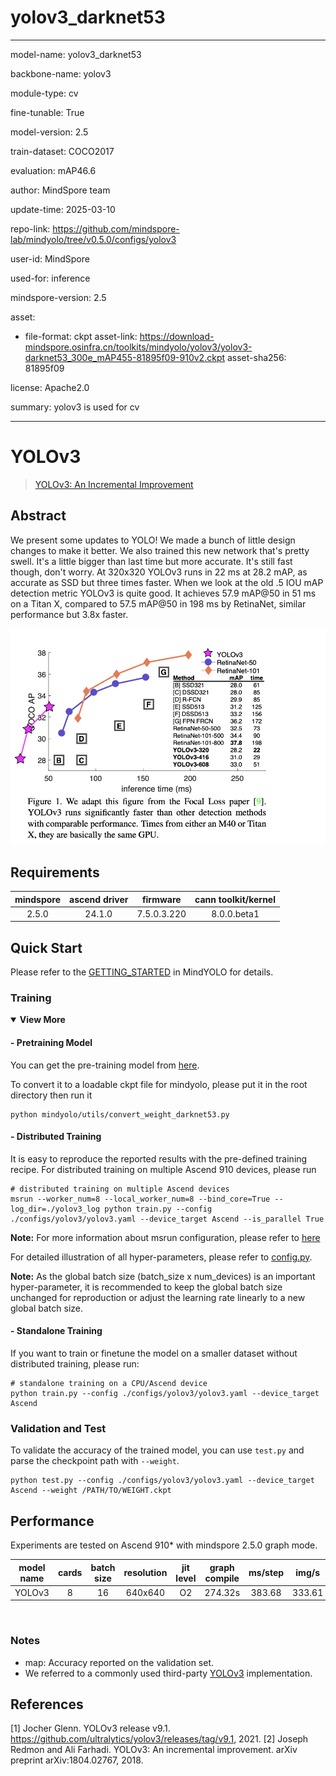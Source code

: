 # yolov3_darknet53

---

model-name: yolov3_darknet53

backbone-name: yolov3

module-type: cv

fine-tunable: True

model-version: 2.5

train-dataset: COCO2017

evaluation: mAP46.6

author: MindSpore team

update-time: 2025-03-10

repo-link: <https://github.com/mindspore-lab/mindyolo/tree/v0.5.0/configs/yolov3>

user-id: MindSpore

used-for: inference

mindspore-version: 2.5

asset:

- file-format: ckpt
  asset-link: <https://download-mindspore.osinfra.cn/toolkits/mindyolo/yolov3/yolov3-darknet53_300e_mAP455-81895f09-910v2.ckpt>
  asset-sha256: 81895f09

license: Apache2.0

summary: yolov3 is used for cv

---

# YOLOv3

> [YOLOv3: An Incremental Improvement](https://arxiv.org/pdf/1804.02767.pdf)

## Abstract

We present some updates to YOLO! We made a bunch of little design changes to make it better. We also trained this new network that's pretty swell. It's a little bigger than last time but more accurate. It's still fast though, don't worry. At 320x320 YOLOv3 runs in 22 ms at 28.2 mAP, as accurate as SSD but three times faster. When we look at the old .5 IOU mAP detection metric YOLOv3 is quite good. It achieves 57.9 mAP@50 in 51 ms on a Titan X, compared to 57.5 mAP@50 in 198 ms by RetinaNet, similar performance but 3.8x faster.

<div align=center>
<img src="https://raw.githubusercontent.com/zhanghuiyao/pics/main/mindyolo202304071143644.png"/>
</div>

## Requirements

| mindspore | ascend driver |  firmware   | cann toolkit/kernel |
| :-------: | :-----------: | :---------: | :-----------------: |
|   2.5.0   |    24.1.0     | 7.5.0.3.220 |     8.0.0.beta1     |

## Quick Start

Please refer to the [GETTING_STARTED](https://github.com/mindspore-lab/mindyolo/blob/master/GETTING_STARTED.md) in MindYOLO for details.

### Training

<details open markdown>
<summary><b>View More</b></summary>

#### - Pretraining Model

You can get the pre-training model from [here](https://pjreddie.com/media/files/darknet53.conv.74).

To convert it to a loadable ckpt file for mindyolo, please put it in the root directory then run it

```shell
python mindyolo/utils/convert_weight_darknet53.py
```

#### - Distributed Training

It is easy to reproduce the reported results with the pre-defined training recipe. For distributed training on multiple Ascend 910 devices, please run

```shell
# distributed training on multiple Ascend devices
msrun --worker_num=8 --local_worker_num=8 --bind_core=True --log_dir=./yolov3_log python train.py --config ./configs/yolov3/yolov3.yaml --device_target Ascend --is_parallel True
```

**Note:** For more information about msrun configuration, please refer to [here](https://www.mindspore.cn/docs/zh-CN/r2.5.0/model_train/parallel/msrun_launcher.html)

For detailed illustration of all hyper-parameters, please refer to [config.py](https://github.com/mindspore-lab/mindyolo/blob/master/mindyolo/utils/config.py).

**Note:** As the global batch size (batch_size x num_devices) is an important hyper-parameter, it is recommended to keep the global batch size unchanged for reproduction or adjust the learning rate linearly to a new global batch size.

#### - Standalone Training

If you want to train or finetune the model on a smaller dataset without distributed training, please run:

```shell
# standalone training on a CPU/Ascend device
python train.py --config ./configs/yolov3/yolov3.yaml --device_target Ascend
```

  </details>

### Validation and Test

To validate the accuracy of the trained model, you can use `test.py` and parse the checkpoint path with `--weight`.

```shell
python test.py --config ./configs/yolov3/yolov3.yaml --device_target Ascend --weight /PATH/TO/WEIGHT.ckpt
```

## Performance

Experiments are tested on Ascend 910\* with mindspore 2.5.0 graph mode.

| model name | cards | batch size | resolution | jit level | graph compile | ms/step | img/s  |  map  |        recipe         |                                                           weight                                                           |
| :--------: | :---: | :--------: | :--------: | :-------: | :-----------: | :-----: | :----: | :---: | :-------------------: | :------------------------------------------------------------------------------------------------------------------------: |
|   YOLOv3   |   8   |     16     |  640x640   |    O2     |    274.32s    | 383.68  | 333.61 | 46.6% | [yaml](./yolov3.yaml) | [weights](https://download-mindspore.osinfra.cn/toolkits/mindyolo/yolov3/yolov3-darknet53_300e_mAP455-81895f09-910v2.ckpt) |

<br>

### Notes

- map: Accuracy reported on the validation set.
- We referred to a commonly used third-party [YOLOv3](https://github.com/ultralytics/yolov3) implementation.

## References

<!--- Guideline: Citation format should follow GB/T 7714. -->

[1] Jocher Glenn. YOLOv3 release v9.1. <https://github.com/ultralytics/yolov3/releases/tag/v9.1>, 2021.
[2] Joseph Redmon and Ali Farhadi. YOLOv3: An incremental improvement. arXiv preprint arXiv:1804.02767, 2018.
